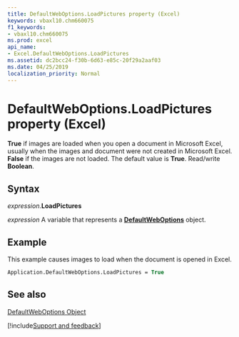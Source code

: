 ```yaml
---
title: DefaultWebOptions.LoadPictures property (Excel)
keywords: vbaxl10.chm660075
f1_keywords:
- vbaxl10.chm660075
ms.prod: excel
api_name:
- Excel.DefaultWebOptions.LoadPictures
ms.assetid: dc2bcc24-f30b-6d63-e85c-20f29a2aaf03
ms.date: 04/25/2019
localization_priority: Normal
---
```



# DefaultWebOptions.LoadPictures property (Excel)

 **True** if images are loaded when you open a document in Microsoft Excel, usually when the images and document were not created in Microsoft Excel. **False** if the images are not loaded. The default value is **True**. Read/write **Boolean**.


## Syntax

_expression_.**LoadPictures**

_expression_ A variable that represents a **[DefaultWebOptions](Excel.DefaultWebOptions.md)** object.


## Example

This example causes images to load when the document is opened in Excel.


```vb
Application.DefaultWebOptions.LoadPictures = True
```


## See also


[DefaultWebOptions Object](Excel.DefaultWebOptions.md)

[!include[Support and feedback](~/includes/feedback-boilerplate.md)]
